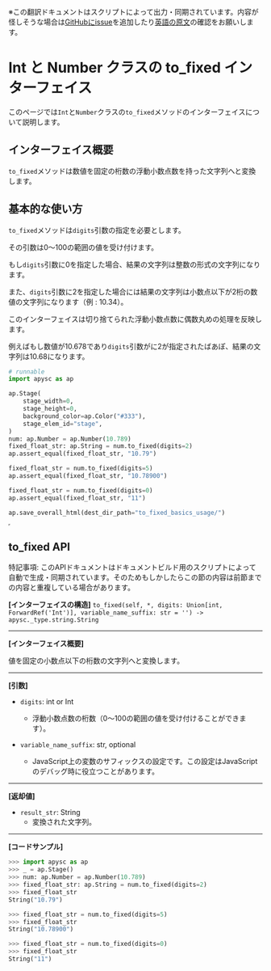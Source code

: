 <span class="inconspicuous-txt">※この翻訳ドキュメントはスクリプトによって出力・同期されています。内容が怪しそうな場合は<a href="https://github.com/simon-ritchie/apysc/issues" target="_blank">GitHubにissue</a>を追加したり[英語の原文](https://simon-ritchie.github.io/apysc/en/int_and_number_to_fixed.html)の確認をお願いします。</span>

# Int と Number クラスの to_fixed インターフェイス

このページでは`Int`と`Number`クラスの`to_fixed`メソッドのインターフェイスについて説明します。

## インターフェイス概要

`to_fixed`メソッドは数値を固定の桁数の浮動小数点数を持った文字列へと変換します。

## 基本的な使い方

`to_fixed`メソッドは`digits`引数の指定を必要とします。

その引数は0～100の範囲の値を受け付けます。

もし`digits`引数に0を指定した場合、結果の文字列は整数の形式の文字列になります。

また、`digits`引数に2を指定した場合には結果の文字列は小数点以下が2桁の数値の文字列になります（例 : 10.34）。

このインターフェイスは切り捨てられた浮動小数点数に偶数丸めの処理を反映します。

例えばもし数値が10.678であり`digits`引数がに2が指定されたばあぽ、結果の文字列は10.68になります。

```py
# runnable
import apysc as ap

ap.Stage(
    stage_width=0,
    stage_height=0,
    background_color=ap.Color("#333"),
    stage_elem_id="stage",
)
num: ap.Number = ap.Number(10.789)
fixed_float_str: ap.String = num.to_fixed(digits=2)
ap.assert_equal(fixed_float_str, "10.79")

fixed_float_str = num.to_fixed(digits=5)
ap.assert_equal(fixed_float_str, "10.78900")

fixed_float_str = num.to_fixed(digits=0)
ap.assert_equal(fixed_float_str, "11")

ap.save_overall_html(dest_dir_path="to_fixed_basics_usage/")
```

<iframe src="static/to_fixed_basics_usage/index.html" width="0" height="0"></iframe>

## to_fixed API

<span class="inconspicuous-txt">特記事項: このAPIドキュメントはドキュメントビルド用のスクリプトによって自動で生成・同期されています。そのためもしかしたらこの節の内容は前節までの内容と重複している場合があります。</span>

**[インターフェイスの構造]** `to_fixed(self, *, digits: Union[int, ForwardRef('Int')], variable_name_suffix: str = '') -> apysc._type.string.String`<hr>

**[インターフェイス概要]**

値を固定の小数点以下の桁数の文字列へと変換します。<hr>

**[引数]**

- `digits`: int or Int
  - 浮動小数点数の桁数（0～100の範囲の値を受け付けることができます）。

- `variable_name_suffix`: str, optional
  - JavaScript上の変数のサフィックスの設定です。この設定はJavaScriptのデバッグ時に役立つことがあります。

<hr>

**[返却値]**

- `result_str`: String
  - 変換された文字列。

<hr>

**[コードサンプル]**

```py
>>> import apysc as ap
>>> _ = ap.Stage()
>>> num: ap.Number = ap.Number(10.789)
>>> fixed_float_str: ap.String = num.to_fixed(digits=2)
>>> fixed_float_str
String("10.79")

>>> fixed_float_str = num.to_fixed(digits=5)
>>> fixed_float_str
String("10.78900")

>>> fixed_float_str = num.to_fixed(digits=0)
>>> fixed_float_str
String("11")
```